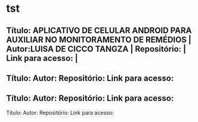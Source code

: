 # tst

Título: APLICATIVO DE CELULAR ANDROID PARA AUXILIAR NO MONITORAMENTO DE REMÉDIOS
|
Autor:LUISA DE CICCO TANGZA
|
Repositório:
|
Link para acesso:
|
--------------------
Título:
Autor:
Repositório:
Link para acesso:
------------
Título:
Autor:
Repositório:
Link para acesso:
---------------------
Título:
Autor:
Repositório:
Link para acesso: